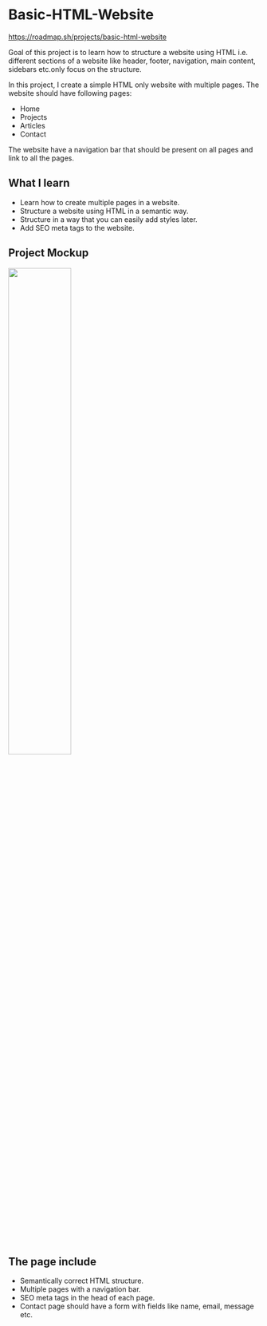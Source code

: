 # Basic-HTML-Website

https://roadmap.sh/projects/basic-html-website
<p>Goal of this project is to learn how to structure a website using HTML i.e. different sections of a website like header, footer, navigation, main content, sidebars etc.only focus on the structure.</p>

<p>In this project, I create a simple HTML only website with multiple pages. The website should have following pages:</p>
<ul>
  <li>Home</li>
  <li>Projects</li>
  <li>Articles</li>
  <li>Contact</li>
</ul>

<p>The website have a navigation bar that should be present on all pages and link to all the pages.</p>
<h2>What I learn</h2>
<ul>
  <li>Learn how to create multiple pages in a website.</li>
  <li>Structure a website using HTML in a semantic way.</li>
  <li>Structure in a way that you can easily add styles later.</li>
  <li>Add SEO meta tags to the website.</li>
</ul>
<h2>Project Mockup</h2>
<img src="https://github.com/user-attachments/assets/cc0ef1fc-c7c7-435a-929b-6a42016ebe82" style="width: 50%;" loading="lazy">

<h2>The page include</h2>
<ul>
  <li>Semantically correct HTML structure.</li>
  <li>Multiple pages with a navigation bar.</li>
  <li>SEO meta tags in the head of each page.</li>
  <li>Contact page should have a form with fields like name, email, message etc.</li>
</ul>






